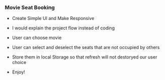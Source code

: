 ### Movie Seat Booking

- Create Simple UI and Make Responsive

- I would explain the project flow instead of coding

- User can choose movie

- User can select and deselect the seats that are not occupied by others

- Store them in local Storage so that refresh will not destoryed our user choice

- Enjoy!
